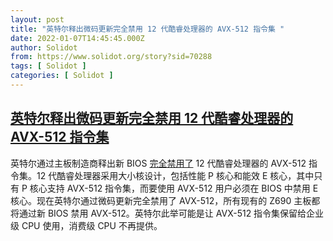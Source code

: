 ```yaml
---
layout: post
title: "英特尔释出微码更新完全禁用 12 代酷睿处理器的 AVX-512 指令集 "
date: 2022-01-07T14:45:45.000Z
author: Solidot
from: https://www.solidot.org/story?sid=70288
tags: [ Solidot ]
categories: [ Solidot ]
---
```

<!--1641566745000-->
[英特尔释出微码更新完全禁用 12 代酷睿处理器的 AVX-512 指令集](https://www.solidot.org/story?sid=70288)
------

<div>
英特尔通过主板制造商释出新 BIOS <a href="https://www.igorslab.de/en/intel-deactivated-avx-512-on-alder-lake-but-fully-questionable-interpretation-of-efficiency-news-editorial/" target="_blank">完全禁用了</a> 12 代酷睿处理器的 AVX-512 指令集。12 代酷睿处理器采用大小核设计，包括性能 P 核心和能效 E 核心，其中只有  P 核心支持 AVX-512 指令集，而要使用 AVX-512 用户必须在 BIOS 中禁用 E 核心。现在英特尔通过微码更新完全禁用了 AVX-512，所有现有的 Z690 主板都将通过新 BIOS 禁用 AVX-512。英特尔此举可能是让 AVX-512 指令集保留给企业级 CPU 使用，消费级 CPU 不再提供。
</div>
